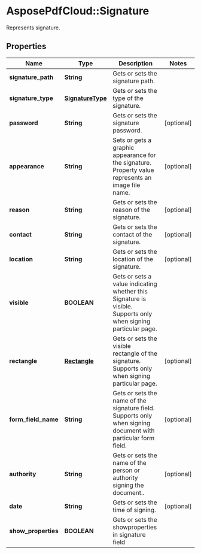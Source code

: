 ﻿# AsposePdfCloud::Signature
Represents signature.

## Properties
Name | Type | Description | Notes
------------ | ------------- | ------------- | -------------
**signature_path** | **String** | Gets or sets the signature path. | 
**signature_type** | [**SignatureType**](SignatureType.md) | Gets or sets the type of the signature. | 
**password** | **String** | Gets or sets the signature password. | [optional] 
**appearance** | **String** | Sets or gets a graphic appearance for the signature. Property value represents an image file name. | [optional] 
**reason** | **String** | Gets or sets the reason of the signature. | [optional] 
**contact** | **String** | Gets or sets the contact of the signature. | [optional] 
**location** | **String** | Gets or sets the location of the signature. | [optional] 
**visible** | **BOOLEAN** | Gets or sets a value indicating whether this Signature is visible. Supports only when signing particular page. | 
**rectangle** | [**Rectangle**](Rectangle.md) | Gets or sets the visible rectangle of the signature. Supports only when signing particular page. | [optional] 
**form_field_name** | **String** | Gets or sets the name of the signature field. Supports only when signing document with particular form field. | [optional] 
**authority** | **String** | Gets or sets the name of the person or authority signing the document.. | [optional] 
**date** | **String** | Gets or sets the time of signing. | [optional] 
**show_properties** | **BOOLEAN** | Gets or sets the showproperties in signature field | 


